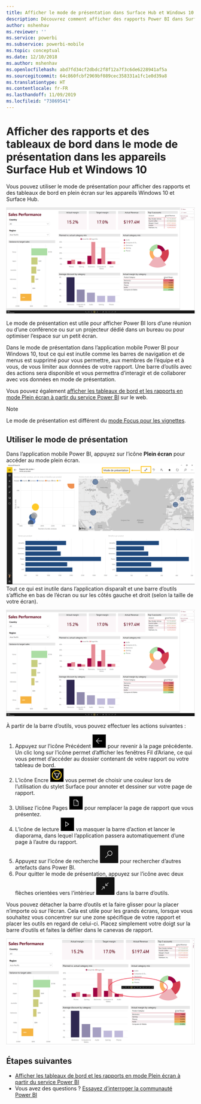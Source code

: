 ```yaml
---
title: Afficher le mode de présentation dans Surface Hub et Windows 10 - Power BI
description: Découvrez comment afficher des rapports Power BI dans Surface Hub et comment afficher des vignettes, des rapports et des tableaux de bord Power BI en mode plein écran sur les appareils Windows 10.
author: mshenhav
ms.reviewer: ''
ms.service: powerbi
ms.subservice: powerbi-mobile
ms.topic: conceptual
ms.date: 12/10/2018
ms.author: mshenhav
ms.openlocfilehash: abd7fd34cf2dbdc2f8f12a7f3c6de6228941af5a
ms.sourcegitcommit: 64c860fcbf2969bf089cec358331a1fc1e0d39a8
ms.translationtype: HT
ms.contentlocale: fr-FR
ms.lasthandoff: 11/09/2019
ms.locfileid: "73869541"
---
```

# <a name="view-reports-and-dashboards-in-presentation-mode-on-surface-hub-and-windows-10-devices"></a>Afficher des rapports et des tableaux de bord dans le mode de présentation dans les appareils Surface Hub et Windows 10
Vous pouvez utiliser le mode de présentation pour afficher des rapports et des tableaux de bord en plein écran sur les appareils Windows 10 et Surface Hub. 

![Rapport en mode plein écran](./media/mobile-windows-10-app-presentation-mode/power-bi-presentation-mode-2.png)

Le mode de présentation est utile pour afficher Power BI lors d’une réunion ou d’une conférence ou sur un projecteur dédié dans un bureau ou pour optimiser l’espace sur un petit écran. 

Dans le mode de présentation dans l’application mobile Power BI pour Windows 10, tout ce qui est inutile comme les barres de navigation et de menus est supprimé pour vous permettre, aux membres de l’équipe et à vous, de vous limiter aux données de votre rapport. Une barre d’outils avec des actions sera disponible et vous permettra d’interagir et de collaborer avec vos données en mode de présentation.

Vous pouvez également [afficher les tableaux de bord et les rapports en mode Plein écran à partir du service Power BI](../end-user-focus.md) sur le web.

> [!NOTE]
> Le mode de présentation est différent du [mode Focus pour les vignettes](mobile-tiles-in-the-mobile-apps.md).
> 
> 

## <a name="use-presentation-mode"></a>Utiliser le mode de présentation
Dans l’application mobile Power BI, appuyez sur l’icône **Plein écran** pour accéder au mode plein écran.
![Icône Plein écran](././media/mobile-windows-10-app-presentation-mode/power-bi-full-screen-icon.png) Tout ce qui est inutile dans l’application disparaît et une barre d’outils s’affiche en bas de l’écran ou sur les côtés gauche et droit (selon la taille de votre écran).

![Rapport en mode plein écran avec des barres d’outils sur le côté](./media/mobile-windows-10-app-presentation-mode/power-bi-presentation-mode-2.png)

À partir de la barre d’outils, vous pouvez effectuer les actions suivantes :

1. Appuyez sur l’icône Précédent ![Icône Précédent](./media/mobile-windows-10-app-presentation-mode/power-bi-windows-10-presentation-back-icon.png) pour revenir à la page précédente. Un clic long sur l’icône permet d’afficher les fenêtres Fil d’Ariane, ce qui vous permet d’accéder au dossier contenant de votre rapport ou votre tableau de bord.
2. L’icône Encre ![Icône Encre](./media/mobile-windows-10-app-presentation-mode/power-bi-windows-10-presentation-ink-icon.png) vous permet de choisir une couleur lors de l’utilisation du stylet Surface pour annoter et dessiner sur votre page de rapport. 
3. Utilisez l’icône Pages ![Icône Pagination](./media/mobile-windows-10-app-presentation-mode/power-bi-windows-10-presentation-pages-icon.png) pour remplacer la page de rapport que vous présentez.
4. L’icône de lecture  ![Icône de lecture](./media/mobile-windows-10-app-presentation-mode/power-bi-windows-10-presentation-play-icon.png) va masquer la barre d’action et lancer le diaporama, dans lequel l’application passera automatiquement d’une page à l’autre du rapport. 
5. Appuyez sur l’icône de recherche ![Icône de recherche](./media/mobile-windows-10-app-presentation-mode/power-bi-windows-10-presentation-search-icon.png) pour rechercher d’autres artefacts dans Power BI.
6. Pour quitter le mode de présentation, appuyez sur l’icône avec deux flèches orientées vers l’intérieur ![Quitter le mode plein écran](./media/mobile-windows-10-app-presentation-mode/power-bi-windows-10-exit-full-screen-icon.png) dans la barre d’outils.

Vous pouvez détacher la barre d’outils et la faire glisser pour la placer n’importe où sur l’écran. Cela est utile pour les grands écrans, lorsque vous souhaitez vous concentrer sur une zone spécifique de votre rapport et placer les outils en regard de celui-ci. Placez simplement votre doigt sur la barre d’outils et faites la défiler dans le canevas de rapport.

![Rapports en mode de présentation et barre d’outils non ancrée](./media/mobile-windows-10-app-presentation-mode/power-bi-windows-10-presentation-drag-toolbar-2.png)


## <a name="next-steps"></a>Étapes suivantes
* [Afficher les tableaux de bord et les rapports en mode Plein écran à partir du service Power BI](../end-user-focus.md)
* Vous avez des questions ? [Essayez d’interroger la communauté Power BI](https://community.powerbi.com/)

